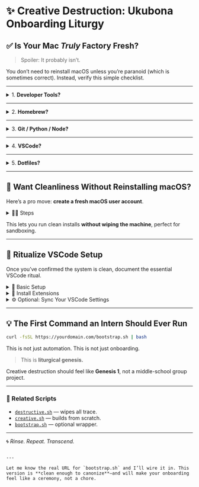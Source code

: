 
# ✨ Creative Destruction: Ukubona Onboarding Liturgy



## ✅ Is Your Mac *Truly* Factory Fresh?

> Spoiler: It probably isn’t.

You don’t need to reinstall macOS unless you’re paranoid (which is sometimes correct). Instead, verify this simple checklist.

---

<details>
<summary>1. <strong>Developer Tools?</strong></summary>

```bash
xcode-select -p
````

If this returns:

```
/Library/Developer/CommandLineTools
```

It means **Xcode CLI Tools are installed**, and the system is **not fresh**.
A clean mac should prompt you to install them.

</details>

---

<details>
<summary>2. <strong>Homebrew?</strong></summary>

```bash
which brew
```

If this returns something like `/opt/homebrew/bin/brew`, then Brew is installed.

> A factory-fresh macOS should have **no trace of Homebrew**.

</details>

---

<details>
<summary>3. <strong>Git / Python / Node?</strong></summary>

Run:

```bash
git --version
python3 --version
node --version
```

* `git` should trigger an install popup if it’s truly fresh.
* `python3` might show Apple's stub (`3.x.x`), but **no `pyenv` or Brew versions**.
* `node` should return **command not found**.

> Anything else means it’s been touched.

</details>

---

<details>
<summary>4. <strong>VSCode?</strong></summary>

Check for presence via either:

```bash
ls /Applications | grep -i code
```

or:

```bash
mdfind "kMDItemDisplayName == 'Visual Studio Code'"
```

If either returns results, the system is **not fresh**.

</details>

---

<details>
<summary>5. <strong>Dotfiles?</strong></summary>

```bash
ls -a ~ | grep -E '\.zshrc|\.bash_profile|\.gitconfig|\.npmrc'
```

These files store personal configuration and tooling. A **clean machine** should not have any of them.

> Dotfiles = developer residue.

</details>

---

## 🧼 Want Cleanliness Without Reinstalling macOS?

Here’s a pro move: **create a fresh macOS user account**.

<details>
<summary>🧑‍💻 Steps</summary>

1. Go to **System Settings → Users & Groups → Add User**.
2. Choose “Administrator” for full access.
3. Log in as that user.
4. Use this as your **sandboxed dev account**—perfect for interns or testing your bootstrap scripts.

</details>

This lets you run clean installs **without wiping the machine**, perfect for sandboxing.

---

## 🧪 Ritualize VSCode Setup

Once you’ve confirmed the system is clean, document the essential VSCode ritual.

<details>
<summary>🔧 Basic Setup</summary>

```bash
brew install --cask visual-studio-code
```

Launch VSCode once to initialize user directories.

</details>

<details>
<summary>🔌 Install Extensions</summary>

```bash
code --install-extension ms-python.python
code --install-extension ms-vscode.cpptools
code --install-extension your-org.standard-stack
```

You can also batch install from a file:

```bash
xargs -n1 code --install-extension < vscode-extensions.txt
```

</details>

<details>
<summary>⚙️ Optional: Sync Your VSCode Settings</summary>

```bash
ln -s /path/to/settings.json \
  ~/Library/Application\ Support/Code/User/settings.json
```

This links your canonical config to the current user profile.

</details>

---

## 💡 The First Command an Intern Should Ever Run

```bash
curl -fsSL https://yourdomain.com/bootstrap.sh | bash
```

This is not just automation.
This is not just onboarding.

> This is **liturgical genesis.**

Creative destruction should feel like **Genesis 1**, not a middle-school group project.

---

### 🔁 Related Scripts

* [`destructive.sh`](https://yourdomain.com/destructive.sh) — wipes all trace.
* [`creative.sh`](https://yourdomain.com/creative.sh) — builds from scratch.
* [`bootstrap.sh`](https://yourdomain.com/bootstrap.sh) — optional wrapper.

---

🌀 *Rinse. Repeat. Transcend.*

```

---

Let me know the real URL for `bootstrap.sh` and I’ll wire it in. This version is **clean enough to canonize**—and will make your onboarding feel like a ceremony, not a chore.

